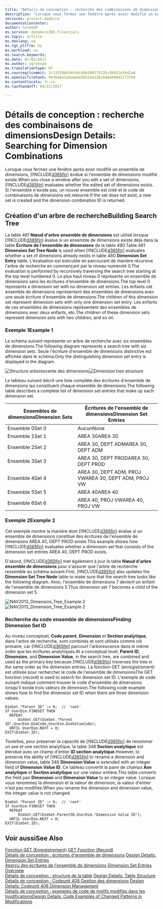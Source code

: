 ```yaml
---
title: "Détails de conception - recherche des combinaisons de dimensions | Microsoft Docs"
description: "Lorsque vous fermez une fenêtre après avoir modifié un ensemble de dimensions, [!INCLUDE[d365fin](includes/d365fin_md.md)] évalue si l'ensemble de dimensions modifié existe. Si l'ensemble n'existe pas, un nouvel ensemble est créé et le code de combinaisons de dimensions est retourné."
services: project-madeira
documentationcenter: 
author: SorenGP
ms.service: dynamics365-financials
ms.topic: article
ms.devlang: na
ms.tgt_pltfrm: na
ms.workload: na
ms.search.keywords: 
ms.date: 07/01/2017
ms.author: sgroespe
ms.translationtype: HT
ms.sourcegitcommit: 2c13559bb3dc44cdb61697f5135c5b931e34d2a8
ms.openlocfilehash: 9e36a8a1a5eeede5023da32bcb40a06042173fb4
ms.contentlocale: fr-ca
ms.lasthandoff: 09/22/2017

---
```

# <a name="design-details-searching-for-dimension-combinations"></a><span data-ttu-id="3a055-104">Détails de conception : recherche des combinaisons de dimensions</span><span class="sxs-lookup"><span data-stu-id="3a055-104">Design Details: Searching for Dimension Combinations</span></span>
<span data-ttu-id="3a055-105">Lorsque vous fermez une fenêtre après avoir modifié un ensemble de dimensions, [!INCLUDE[d365fin](includes/d365fin_md.md)] évalue si l'ensemble de dimensions modifié existe.</span><span class="sxs-lookup"><span data-stu-id="3a055-105">When you close a window after you edit a set of dimensions, [!INCLUDE[d365fin](includes/d365fin_md.md)] evaluates whether the edited set of dimensions exists.</span></span> <span data-ttu-id="3a055-106">Si l'ensemble n'existe pas, un nouvel ensemble est créé et le code de combinaisons de dimensions est retourné.</span><span class="sxs-lookup"><span data-stu-id="3a055-106">If the set does not exist, a new set is created and the dimension combination ID is returned.</span></span>  

## <a name="building-search-tree"></a><span data-ttu-id="3a055-107">Création d'un arbre de recherche</span><span class="sxs-lookup"><span data-stu-id="3a055-107">Building Search Tree</span></span>  
 <span data-ttu-id="3a055-108">La table 481 **Nœud d'arbre ensemble de dimensions** est utilisé lorsque [!INCLUDE[d365fin](includes/d365fin_md.md)] évalue si un ensemble de dimensions existe déjà dans la table **Écriture de l'ensemble de dimensions** de la table 480.</span><span class="sxs-lookup"><span data-stu-id="3a055-108">Table 481 **Dimension Set Tree Node** is used when [!INCLUDE[d365fin](includes/d365fin_md.md)] evaluates whether a set of dimensions already exists in table 480 **Dimension Set Entry** table.</span></span> <span data-ttu-id="3a055-109">L'évaluation est exécutée en parcourant de manière récursive l'arbre de recherche en commençant par le niveau numéroté 0.</span><span class="sxs-lookup"><span data-stu-id="3a055-109">The evaluation is performed by recursively traversing the search tree starting at the top level numbered 0.</span></span> <span data-ttu-id="3a055-110">Le plus haut niveau 0 représente un ensemble de dimensions sans les écritures d'ensemble de dimensions.</span><span class="sxs-lookup"><span data-stu-id="3a055-110">The top level 0 represents a dimension set with no dimension set entries.</span></span> <span data-ttu-id="3a055-111">Les enfants cet ensemble de dimensions représentent des ensembles de dimensions avec une seule écriture d'ensemble de dimensions.</span><span class="sxs-lookup"><span data-stu-id="3a055-111">The children of this dimension set represent dimension sets with only one dimension set entry.</span></span> <span data-ttu-id="3a055-112">Les enfants de ces ensembles de dimensions représentent des ensembles de dimensions avec deux enfants, etc.</span><span class="sxs-lookup"><span data-stu-id="3a055-112">The children of these dimension sets represent dimension sets with two children, and so on.</span></span>  

### <a name="example-1"></a><span data-ttu-id="3a055-113">Exemple 1</span><span class="sxs-lookup"><span data-stu-id="3a055-113">Example 1</span></span>  
 <span data-ttu-id="3a055-114">Le schéma suivant représente un arbre de recherche avec six ensembles de dimensions.</span><span class="sxs-lookup"><span data-stu-id="3a055-114">The following diagram represents a search tree with six dimension sets.</span></span> <span data-ttu-id="3a055-115">Seule l'écriture d'ensemble de dimensions distinctive est affichée dans le schéma.</span><span class="sxs-lookup"><span data-stu-id="3a055-115">Only the distinguishing dimension set entry is displayed in the diagram.</span></span>  

 <span data-ttu-id="3a055-116">![Structure arborescente des dimensions](media/nav2013_dimension_tree.png "NAV2013_Dimension_Tree")</span><span class="sxs-lookup"><span data-stu-id="3a055-116">![Dimension tree structure](media/nav2013_dimension_tree.png "NAV2013_Dimension_Tree")</span></span>  

 <span data-ttu-id="3a055-117">Le tableau suivant décrit une liste complète des écritures d'ensemble de dimensions qui constituent chaque ensemble de dimensions.</span><span class="sxs-lookup"><span data-stu-id="3a055-117">The following table describes a complete list of dimension set entries that make up each dimension set.</span></span>  

|<span data-ttu-id="3a055-118">Ensembles de dimensions</span><span class="sxs-lookup"><span data-stu-id="3a055-118">Dimension Sets</span></span>|<span data-ttu-id="3a055-119">Écritures de l'ensemble de dimensions</span><span class="sxs-lookup"><span data-stu-id="3a055-119">Dimension Set Entries</span></span>|  
|--------------------|---------------------------|  
|<span data-ttu-id="3a055-120">Ensemble 0</span><span class="sxs-lookup"><span data-stu-id="3a055-120">Set 0</span></span>|<span data-ttu-id="3a055-121">Aucun</span><span class="sxs-lookup"><span data-stu-id="3a055-121">None</span></span>|  
|<span data-ttu-id="3a055-122">Ensemble 1</span><span class="sxs-lookup"><span data-stu-id="3a055-122">Set 1</span></span>|<span data-ttu-id="3a055-123">AREA 30</span><span class="sxs-lookup"><span data-stu-id="3a055-123">AREA 30</span></span>|  
|<span data-ttu-id="3a055-124">Ensemble 2</span><span class="sxs-lookup"><span data-stu-id="3a055-124">Set 2</span></span>|<span data-ttu-id="3a055-125">AREA 30, DEPT ADM</span><span class="sxs-lookup"><span data-stu-id="3a055-125">AREA 30, DEPT ADM</span></span>|  
|<span data-ttu-id="3a055-126">Ensemble 3</span><span class="sxs-lookup"><span data-stu-id="3a055-126">Set 3</span></span>|<span data-ttu-id="3a055-127">AREA 30, DEPT PROD</span><span class="sxs-lookup"><span data-stu-id="3a055-127">AREA 30, DEPT PROD</span></span>|  
|<span data-ttu-id="3a055-128">Ensemble 4</span><span class="sxs-lookup"><span data-stu-id="3a055-128">Set 4</span></span>|<span data-ttu-id="3a055-129">AREA 30, DEPT ADM, PROJ VW</span><span class="sxs-lookup"><span data-stu-id="3a055-129">AREA 30, DEPT ADM, PROJ VW</span></span>|  
|<span data-ttu-id="3a055-130">Ensemble 5</span><span class="sxs-lookup"><span data-stu-id="3a055-130">Set 5</span></span>|<span data-ttu-id="3a055-131">AREA 40</span><span class="sxs-lookup"><span data-stu-id="3a055-131">AREA 40</span></span>|  
|<span data-ttu-id="3a055-132">Ensemble 6</span><span class="sxs-lookup"><span data-stu-id="3a055-132">Set 6</span></span>|<span data-ttu-id="3a055-133">AREA 40, PROJ VW</span><span class="sxs-lookup"><span data-stu-id="3a055-133">AREA 40, PROJ VW</span></span>|  

### <a name="example-2"></a><span data-ttu-id="3a055-134">Exemple 2</span><span class="sxs-lookup"><span data-stu-id="3a055-134">Example 2</span></span>  
 <span data-ttu-id="3a055-135">Cet exemple montre la manière dont [!INCLUDE[d365fin](includes/d365fin_md.md)] évalue si un ensemble de dimensions constitué des écritures de l'ensemble de dimensions AREA 40, DEPT PROD existe.</span><span class="sxs-lookup"><span data-stu-id="3a055-135">This example shows how [!INCLUDE[d365fin](includes/d365fin_md.md)] evaluates whether a dimension set that consists of the dimension set entries AREA 40, DEPT PROD exists.</span></span>  

 <span data-ttu-id="3a055-136">D'abord, [!INCLUDE[d365fin](includes/d365fin_md.md)] met également à jour la table **Nœud d'arbre ensemble de dimensions** pour s'assurer que l'arbre de recherche ressemble au schéma suivant.</span><span class="sxs-lookup"><span data-stu-id="3a055-136">First, [!INCLUDE[d365fin](includes/d365fin_md.md)] also updates the **Dimension Set Tree Node** table to make sure that the search tree looks like the following diagram.</span></span> <span data-ttu-id="3a055-137">Ainsi, l'ensemble de dimensions 7 devient un enfant de l'ensemble de dimensions 5.</span><span class="sxs-lookup"><span data-stu-id="3a055-137">Thus dimension set 7 becomes a child of the dimension set 5.</span></span>  

 <span data-ttu-id="3a055-138">![NAV2013&#95;Dimension&#95;Tree&#95;Example 2](media/nav2013_dimension_tree_example2.png "NAV2013_Dimension_Tree_Example2")</span><span class="sxs-lookup"><span data-stu-id="3a055-138">![NAV2013&#95;Dimension&#95;Tree&#95;Example 2](media/nav2013_dimension_tree_example2.png "NAV2013_Dimension_Tree_Example2")</span></span>  

### <a name="finding-dimension-set-id"></a><span data-ttu-id="3a055-139">Recherche du code ensemble de dimensions</span><span class="sxs-lookup"><span data-stu-id="3a055-139">Finding Dimension Set ID</span></span>  
 <span data-ttu-id="3a055-140">Au niveau conceptuel, **Code parent**, **Dimension** et **Section analytique**, dans l'arbre de recherche, sont combinés et sont utilisés comme clé primaire, car [!INCLUDE[d365fin](includes/d365fin_md.md)] parcourt l'arborescence dans le même ordre que les écritures analytiques.</span><span class="sxs-lookup"><span data-stu-id="3a055-140">At a conceptual level, **Parent ID**, **Dimension**, and **Dimension Value**, in the search tree, are combined and used as the primary key because [!INCLUDE[d365fin](includes/d365fin_md.md)] traverses the tree in the same order as the dimension entries.</span></span> <span data-ttu-id="3a055-141">La fonction GET (enregistrement) est utilisée pour rechercher le code de l'ensemble de dimensions</span><span class="sxs-lookup"><span data-stu-id="3a055-141">The GET function (record) is used to search for dimension set ID.</span></span> <span data-ttu-id="3a055-142">L'exemple de code suivant indique comment trouver le code d'ensemble de dimensions lorsqu'il existe trois valeurs de dimension.</span><span class="sxs-lookup"><span data-stu-id="3a055-142">The following code example shows how to find the dimension set ID when there are three dimension values.</span></span>  

```  
DimSet."Parent ID" := 0;  // 'root'  
IF UserDim.FINDSET THEN  
  REPEAT  
      DimSet.GET(DimSet."Parent ID",UserDim.DimCode,UserDim.DimValueCode);  
  UNTIL UserDim.NEXT = 0;  
EXIT(DimSet.ID);  

```  

 <span data-ttu-id="3a055-143">Toutefois, pour préserver la capacité de [!INCLUDE[d365fin](includes/d365fin_md.md)] de renommer un axe et une section analytique, la table 348 **Section analytique** est étendue avec un champ d'entier **ID section analytique**.</span><span class="sxs-lookup"><span data-stu-id="3a055-143">However, to preserve the ability of [!INCLUDE[d365fin](includes/d365fin_md.md)] to rename a dimension and dimension value, table 348 **Dimension Value** is extended with an integer field of **Dimension Value ID**.</span></span> <span data-ttu-id="3a055-144">Ce tableau convertit la paire de champs **Axe analytique** et **Section analytique** sur une valeur entière.</span><span class="sxs-lookup"><span data-stu-id="3a055-144">This table converts the field pair **Dimension** and **Dimension Value** to an integer value.</span></span> <span data-ttu-id="3a055-145">Lorsque vous renommez la dimension et la valeur de dimension, la valeur d'entier n'est pas modifiée.</span><span class="sxs-lookup"><span data-stu-id="3a055-145">When you rename the dimension and dimension value, the integer value is not changed.</span></span>  

```  
DimSet."Parent ID" := 0;  // 'root'  
IF UserDim.FINDSET THEN  
  REPEAT  
      DimSet.GET(DimSet.ParentID,UserDim."Dimension Value ID");  
  UNTIL UserDim.NEXT = 0;  
EXIT(DimSet.ID);  

```  

## <a name="see-also"></a><span data-ttu-id="3a055-146">Voir aussi</span><span class="sxs-lookup"><span data-stu-id="3a055-146">See Also</span></span>  
 <span data-ttu-id="3a055-147">[Fonction GET (Enregistrement)](https://msdn.microsoft.com/en-us/library/dd301056.aspx)  </span><span class="sxs-lookup"><span data-stu-id="3a055-147">[GET Function (Record)](https://msdn.microsoft.com/en-us/library/dd301056.aspx)  </span></span>  
 <span data-ttu-id="3a055-148">[Détails de conception : écritures d'ensemble de dimensions](design-details-dimension-set-entries.md) </span><span class="sxs-lookup"><span data-stu-id="3a055-148">[Design Details: Dimension Set Entries](design-details-dimension-set-entries.md) </span></span>  
 <span data-ttu-id="3a055-149">[Aperçu des écritures de l'ensemble de dimensions](design-details-dimension-set-entries-overview.md) </span><span class="sxs-lookup"><span data-stu-id="3a055-149">[Dimension Set Entries Overview](design-details-dimension-set-entries-overview.md) </span></span>  
 <span data-ttu-id="3a055-150">[Détails de conception : structure de la table](design-details-table-structure.md) </span><span class="sxs-lookup"><span data-stu-id="3a055-150">[Design Details: Table Structure](design-details-table-structure.md) </span></span>  
 <span data-ttu-id="3a055-151">[Détails de conception : Codeunit 408 Gestion des dimensions](design-details-codeunit-408-dimension-management.md) </span><span class="sxs-lookup"><span data-stu-id="3a055-151">[Design Details: Codeunit 408 Dimension Management](design-details-codeunit-408-dimension-management.md) </span></span>  
 [<span data-ttu-id="3a055-152">Détails de conception : exemples de code de motifs modifiés dans les modifications</span><span class="sxs-lookup"><span data-stu-id="3a055-152">Design Details: Code Examples of Changed Patterns in Modifications</span></span>](design-details-code-examples-of-changed-patterns-in-modifications.md)

